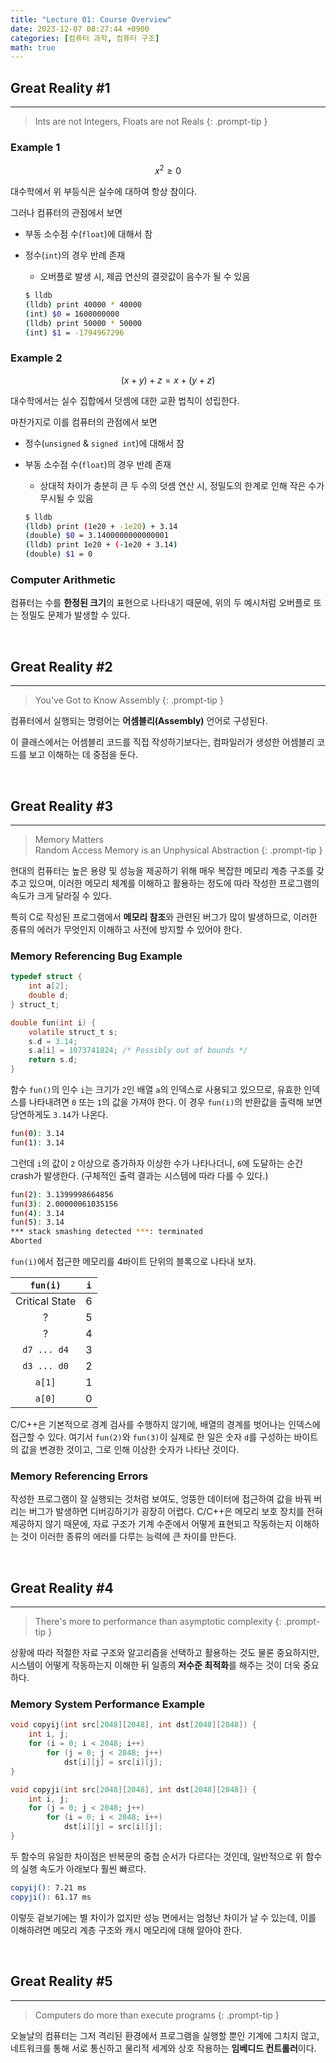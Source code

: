 ```yaml
---
title: "Lecture 01: Course Overview"
date: 2023-12-07 08:27:44 +0900
categories: [컴퓨터 과학, 컴퓨터 구조]
math: true
---
```


## Great Reality #1

---

> Ints are not Integers, Floats are not Reals
{: .prompt-tip }

### Example 1

$$
x^2 \geq 0
$$

대수학에서 위 부등식은 실수에 대하여 항상 참이다.

그러나 컴퓨터의 관점에서 보면

- 부동 소수점 수(`float`)에 대해서 참

- 정수(`int`)의 경우 반례 존재

  - 오버플로 발생 시, 제곱 연산의 결괏값이 음수가 될 수 있음

  ```bash
  $ lldb
  (lldb) print 40000 * 40000
  (int) $0 = 1600000000
  (lldb) print 50000 * 50000
  (int) $1 = -1794967296
  ```

### Example 2

$$
(x + y) + z = x + (y + z)
$$

대수학에서는 실수 집합에서 덧셈에 대한 교환 법칙이 성립한다.

마찬가지로 이를 컴퓨터의 관점에서 보면

- 정수(`unsigned` & `signed int`)에 대해서 참

- 부동 소수점 수(`float`)의 경우 반례 존재

  - 상대적 차이가 충분히 큰 두 수의 덧셈 연산 시, 정밀도의 한계로 인해 작은 수가 무시될 수 있음

  ```bash
  $ lldb
  (lldb) print (1e20 + -1e20) + 3.14
  (double) $0 = 3.1400000000000001
  (lldb) print 1e20 + (-1e20 + 3.14)
  (double) $1 = 0
  ```

### Computer Arithmetic

컴퓨터는 수를 **한정된 크기**의 표현으로 나타내기 때문에, 위의 두 예시처럼 오버플로 또는 정밀도 문제가 발생할 수 있다.

<br>

## Great Reality #2

---

> You've Got to Know Assembly
{: .prompt-tip }

컴퓨터에서 실행되는 명령어는 **어셈블리(Assembly)** 언어로 구성된다.

이 클래스에서는 어셈블리 코드를 직접 작성하기보다는, 컴파일러가 생성한 어셈블리 코드를 보고 이해하는 데 중점을 둔다.

<br>

## Great Reality #3

---

> Memory Matters  
> Random Access Memory is an Unphysical Abstraction
{: .prompt-tip }

현대의 컴퓨터는 높은 용량 및 성능을 제공하기 위해 매우 복잡한 메모리 계층 구조를 갖추고 있으며, 이러한 메모리 체계를 이해하고 활용하는 정도에 따라 작성한 프로그램의 속도가 크게 달라질 수 있다.

특히 C로 작성된 프로그램에서 **메모리 참조**와 관련된 버그가 많이 발생하므로, 이러한 종류의 에러가 무엇인지 이해하고 사전에 방지할 수 있어야 한다.

### Memory Referencing Bug Example

```c
typedef struct {
    int a[2];
    double d;
} struct_t;

double fun(int i) {
    volatile struct_t s;
    s.d = 3.14;
    s.a[i] = 1073741824; /* Possibly out of bounds */
    return s.d;
}
```

함수 `fun()`의 인수 `i`는 크기가 `2`인 배열 `a`의 인덱스로 사용되고 있으므로, 유효한 인덱스를 나타내려면 `0` 또는 `1`의 값을 가져야 한다. 이 경우 `fun(i)`의 반환값을 출력해 보면 당연하게도 `3.14`가 나온다.

```bash
fun(0): 3.14
fun(1): 3.14
```

그런데 `i`의 값이 `2` 이상으로 증가하자 이상한 수가 나타나더니, `6`에 도달하는 순간 crash가 발생한다. (구체적인 출력 결과는 시스템에 따라 다를 수 있다.)

```bash
fun(2): 3.1399998664856
fun(3): 2.00000061035156
fun(4): 3.14
fun(5): 3.14
*** stack smashing detected ***: terminated
Aborted
```

`fun(i)`에서 접근한 메모리를 4바이트 단위의 블록으로 나타내 보자.

|    `fun(i)`    | `i` |
| :------------: | :-: |
| Critical State |  6  |
|       ?        |  5  |
|       ?        |  4  |
|  `d7 ... d4`   |  3  |
|  `d3 ... d0`   |  2  |
|     `a[1]`     |  1  |
|     `a[0]`     |  0  |

C/C++은 기본적으로 경계 검사를 수행하지 않기에, 배열의 경계를 벗어나는 인덱스에 접근할 수 있다. 여기서 `fun(2)`와 `fun(3)`이 실제로 한 일은 숫자 `d`를 구성하는 바이트의 값을 변경한 것이고, 그로 인해 이상한 숫자가 나타난 것이다.

### Memory Referencing Errors

작성한 프로그램이 잘 실행되는 것처럼 보여도, 엉뚱한 데이터에 접근하여 값을 바꿔 버리는 버그가 발생하면 디버깅하기가 굉장히 어렵다. C/C++은 메모리 보호 장치를 전혀 제공하지 않기 때문에, 자료 구조가 기계 수준에서 어떻게 표현되고 작동하는지 이해하는 것이 이러한 종류의 에러를 다루는 능력에 큰 차이를 만든다.

<br>

## Great Reality #4

---

> There's more to performance than asymptotic complexity
{: .prompt-tip }

상황에 따라 적절한 자료 구조와 알고리즘을 선택하고 활용하는 것도 물론 중요하지만, 시스템이 어떻게 작동하는지 이해한 뒤 일종의 **저수준 최적화**를 해주는 것이 더욱 중요하다.

### Memory System Performance Example

```c
void copyij(int src[2048][2048], int dst[2048][2048]) {
    int i, j;
    for (i = 0; i < 2048; i++)
        for (j = 0; j < 2048; j++)
            dst[i][j] = src[i][j];
}
```

```c
void copyji(int src[2048][2048], int dst[2048][2048]) {
    int i, j;
    for (j = 0; j < 2048; j++)
        for (i = 0; i < 2048; i++)
            dst[i][j] = src[i][j];
}
```

두 함수의 유일한 차이점은 반복문의 중첩 순서가 다르다는 것인데, 일반적으로 위 함수의 실행 속도가 아래보다 훨씬 빠르다.

```bash
copyij(): 7.21 ms
copyji(): 61.17 ms
```

이렇듯 겉보기에는 별 차이가 없지만 성능 면에서는 엄청난 차이가 날 수 있는데, 이를 이해하려면 메모리 계층 구조와 캐시 메모리에 대해 알아야 한다.

<br>

## Great Reality #5

---

> Computers do more than execute programs
{: .prompt-tip }

오늘날의 컴퓨터는 그저 격리된 환경에서 프로그램을 실행할 뿐인 기계에 그치지 않고, 네트워크를 통해 서로 통신하고 물리적 세계와 상호 작용하는 **임베디드 컨트롤러**이다.
